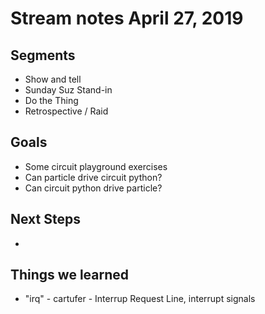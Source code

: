 # Stream notes April 27, 2019

## Segments

- Show and tell
- Sunday Suz Stand-in
- Do the Thing
- Retrospective / Raid

## Goals

- Some circuit playground exercises
- Can particle drive circuit python?
- Can circuit python drive particle?

## Next Steps

-

## Things we learned

- "irq" - cartufer - Interrup Request Line, interrupt signals
